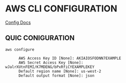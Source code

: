 # AWS CLI CONFIGURATION

[Config Docs](https://docs.aws.amazon.com/cli/latest/userguide/cli-chap-getting-started.html)

## QUIC CONIGURATION


```
aws configure

      AWS Access Key ID [None]: AKIAIOSFODNN7EXAMPLE
      AWS Secret Access Key [None]: wJalrXUtnFEMI/K7MDENG/bPxRfiCYEXAMPLEKEY
      Default region name [None]: us-west-2
      Default output format [None]: json
```

































